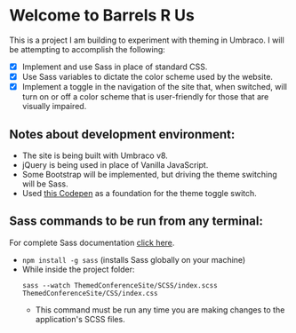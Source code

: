 # Welcome to Barrels R Us

This is a project I am building to experiment with theming in Umbraco. I will be attempting to accomplish the following:
- [x] Implement and use Sass in place of standard CSS.
- [x] Use Sass variables to dictate the color scheme used by the website.
- [x] Implement a toggle in the navigation of the site that, when switched, will turn on or off a color scheme that is user-friendly for those that are visually impaired.

## Notes about development environment:
- The site is being built with Umbraco v8.
- jQuery is being used in place of Vanilla JavaScript.
- Some Bootstrap will be implemented, but driving the theme switching will be Sass.
- Used [this Codepen](https://codepen.io/mburnette/pen/LxNxNg) as a foundation for the theme toggle switch.

## Sass commands to be run from any terminal:
For complete Sass documentation [click here](https://sass-lang.com/).
- `npm install -g sass` (installs Sass globally on your machine)
- While inside the project folder: 
	```
	sass --watch ThemedConferenceSite/SCSS/index.scss ThemedConferenceSite/CSS/index.css
	```
	- This command must be run any time you are making changes to the application's SCSS files.